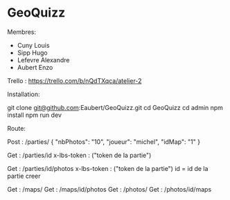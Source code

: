 # GeoQuizz

Membres:
  - Cuny Louis
  - Sipp Hugo
  - Lefevre Alexandre 
  - Aubert Enzo

Trello : https://trello.com/b/nQdTXqca/atelier-2

Installation:

git clone git@github.com:Eaubert/GeoQuizz.git
cd GeoQuizz
cd admin
npm install
npm run dev

Route:

Post : /parties/
			{
				"nbPhotos": "10",
				"joueur": "michel",
				"idMap": "1"
			}
			
Get : /parties/id
	x-lbs-token : ("token de la partie")
	
Get : /parties/id/photos
	x-lbs-token : ("token de la partie")
	id = id de la partie creer
	
Get : /maps/
Get : /maps/id/photos
Get : /photos/
Get : /photos/id/maps

